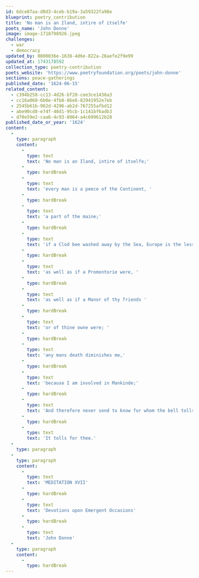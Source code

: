 ```yaml
---
id: 6dce87aa-d0d3-4ceb-b19a-3a59322fa98e
blueprint: poetry_contribution
title: 'No man is an Iland, intire of itselfe'
poets_name: 'John Donne'
image: image-1718798926.jpeg
challenges:
  - war
  - democracy
updated_by: 0800036e-1638-4d6e-822a-26aefe2f9e99
updated_at: 1743178592
collection_type: poetry-contribution
poets_website: 'https://www.poetryfoundation.org/poets/john-donne'
sections: peace-gatherings
published_date: '1624-06-15'
related_content:
  - c394b258-cc13-4d26-bf20-cee3ce1436a3
  - cc16a060-6b0e-4fb8-86e6-82941952e7eb
  - 2545b61b-962d-4296-ab2d-767255afbd12
  - abe90cd8-e74f-48d1-95cb-1c141bf6adb3
  - d70e59e2-caa6-4c93-8964-a4c699612b28
published_date_or_year: '1624'
content:
  -
    type: paragraph
    content:
      -
        type: text
        text: 'No man is an Iland, intire of itselfe;'
      -
        type: hardBreak
      -
        type: text
        text: 'every man is a peece of the Continent, '
      -
        type: hardBreak
      -
        type: text
        text: 'a part of the maine;'
      -
        type: hardBreak
      -
        type: text
        text: 'if a Clod bee washed away by the Sea, Europe is the lesse, '
      -
        type: hardBreak
      -
        type: text
        text: 'as well as if a Promontorie were, '
      -
        type: hardBreak
      -
        type: text
        text: 'as well as if a Manor of thy friends '
      -
        type: hardBreak
      -
        type: text
        text: 'or of thine owne were; '
      -
        type: hardBreak
      -
        type: text
        text: 'any mans death diminishes me,'
      -
        type: hardBreak
      -
        type: text
        text: 'because I am involved in Mankinde;'
      -
        type: hardBreak
      -
        type: text
        text: 'And therefore never send to know for whom the bell tolls; '
      -
        type: hardBreak
      -
        type: text
        text: 'It tolls for thee.'
  -
    type: paragraph
  -
    type: paragraph
    content:
      -
        type: text
        text: 'MEDITATION XVII'
      -
        type: hardBreak
      -
        type: text
        text: 'Devotions upon Emergent Occasions'
      -
        type: hardBreak
      -
        type: text
        text: 'John Donne'
  -
    type: paragraph
    content:
      -
        type: hardBreak
---
```

